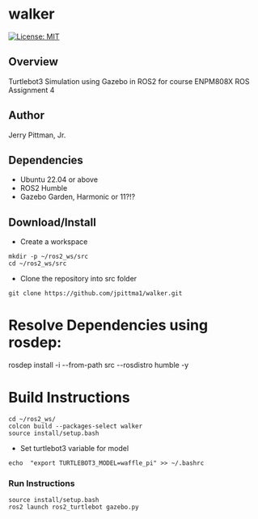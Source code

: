 # walker

[![License: MIT](https://img.shields.io/badge/License-MIT-green.svg)](https://opensource.org/licenses/MIT)

## Overview
Turtlebot3 Simulation using Gazebo in ROS2 for course ENPM808X ROS Assignment 4

## Author
Jerry Pittman, Jr.

## Dependencies
- Ubuntu 22.04 or above
- ROS2 Humble
- Gazebo Garden, Harmonic or 11?!?
<!-- - ros_gz_example_bringup -->

## Download/Install
- Create a workspace
```
mkdir -p ~/ros2_ws/src
cd ~/ros2_ws/src
```
- Clone the repository into src folder
```
git clone https://github.com/jpittma1/walker.git
```
# Resolve Dependencies using rosdep:
rosdep install -i --from-path src --rosdistro humble -y

# Build Instructions
```
cd ~/ros2_ws/
colcon build --packages-select walker
source install/setup.bash
```

- Set turtlebot3 variable for model

```
echo  "export TURTLEBOT3_MODEL=waffle_pi" >> ~/.bashrc
```

### Run Instructions

```
source install/setup.bash
ros2 launch ros2_turtlebot gazebo.py
```